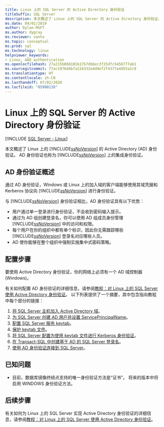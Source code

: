 ```yaml
---
title: Linux 上的 SQL Server 的 Active Directory 身份验证
titleSuffix: SQL Server
description: 本文概述了 Linux 上的 SQL Server 的 Active Directory 身份验证。
ms.date: 04/01/2019
author: Dylan-MSFT
ms.author: dygray
ms.reviewer: vanto
ms.topic: conceptual
ms.prod: sql
ms.technology: linux
helpviewer_keywords:
- Linux, AAD authentication
ms.openlocfilehash: 27a215b868101b17b7db6ec3f25dfc5456777ab1
ms.sourcegitcommit: f7ac1976d4bfa224332edd9ef2f4377a4d55a2c9
ms.translationtype: HT
ms.contentlocale: zh-CN
ms.lasthandoff: 07/02/2020
ms.locfileid: "85900138"
---
```

# <a name="active-directory-authentication-for-sql-server-on-linux"></a>Linux 上的 SQL Server 的 Active Directory 身份验证

[!INCLUDE [SQL Server - Linux](../includes/applies-to-version/sql-linux.md)]

本文概述了 Linux 上的 [!INCLUDE[ssNoVersion](../includes/ssnoversion-md.md)] 的 Active Directory (AD) 身份验证。 AD 身份验证也称为 [!INCLUDE[ssNoVersion](../includes/ssnoversion-md.md)] 上的集成身份验证。

## <a name="ad-authentication-overview"></a>AD 身份验证概述

通过 AD 身份验证，Windows 或 Linux 上的加入域的客户端能够使用其域凭据和 Kerberos 协议向 [!INCLUDE[ssNoVersion](../includes/ssnoversion-md.md)] 进行身份验证。

与 [!INCLUDE[ssNoVersion](../includes/ssnoversion-md.md)] 身份验证相比，AD 身份验证具有以下优势：

- 用户通过单一登录进行身份验证，不会收到密码输入提示。
- 通过为 AD 组创建登录名，你可以使用 AD 组成员身份管理 [!INCLUDE[ssNoVersion](../includes/ssnoversion-md.md)] 中的访问和权限。  
- 每个用户在你的组织中都有单个标识，因此你无需跟踪哪些 [!INCLUDE[ssNoVersion](../includes/ssnoversion-md.md)] 登录名对应哪些人员。   
- AD 使你能够在整个组织中强制实施集中式密码策略。

## <a name="configuration-steps"></a>配置步骤

要使用 Active Directory 身份验证，你的网络上必须有一个 AD 域控制器 (Windows)。

有关如何配置 AD 身份验证的详细信息，请参阅[教程：对 Linux 上的 SQL Server 使用 Active Directory 身份验证](sql-server-linux-active-directory-authentication.md)。 以下列表提供了一个摘要，其中包含指向教程中每个部分的链接：

1. [将 SQL Server 主机加入 Active Directory 域](sql-server-linux-active-directory-join-domain.md)。
1. [为 SQL Server 创建 AD 用户并设置 ServicePrincipalName](sql-server-linux-active-directory-authentication.md#createuser)。
1. [配置 SQL Server 服务 keytab](sql-server-linux-active-directory-authentication.md#configurekeytab)。
1. [保护 keytab 文件](sql-server-linux-active-directory-authentication.md#configurekeytab)。
1. [将 SQL Server 配置为使用 keytab 文件进行 Kerberos 身份验证](sql-server-linux-active-directory-authentication.md#configurekeytab)。
1. [在 Transact-SQL 中创建基于 AD 的 SQL Server 登录名](sql-server-linux-active-directory-authentication.md#createsqllogins)。
1. [使用 AD 身份验证连接到 SQL Server](sql-server-linux-active-directory-authentication.md#connect)。

## <a name="known-issues"></a>已知问题

- 目前，数据库镜像终结点支持的唯一身份验证方法是“证书”。 将来的版本中将启用 WINDOWS 身份验证方法。

## <a name="next-steps"></a>后续步骤

有关如何为 Linux 上的 SQL Server 实现 Active Directory 身份验证的详细信息，请参阅[教程：对 Linux 上的 SQL Server 使用 Active Directory 身份验证](sql-server-linux-active-directory-authentication.md)。
